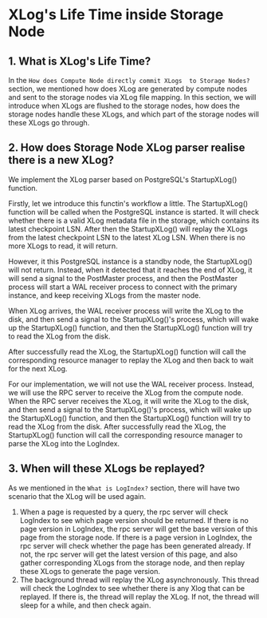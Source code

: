 # XLog's Life Time inside Storage Node

## 1. What is XLog's Life Time?
In the `How does Compute Node directly commit XLogs  to Storage Nodes?` section, we mentioned how does XLog are generated by compute nodes and sent to the storage nodes 
via XLog file mapping. In this section, we will introduce when XLogs are flushed to the storage nodes, how does the storage nodes handle these XLogs, and which 
part of the storage nodes will these XLogs go through.

## 2. How does Storage Node XLog parser realise there is a new XLog?

We implement the XLog parser based on PostgreSQL's StartupXLog() function.

Firstly, let we introduce this functin's workflow a little.
The StartupXLog() function will be called when the PostgreSQL instance is started. It will check whether there is a valid XLog 
metadata file in the storage, which contains its latest checkpoint LSN.
After then the StartupXLog() will replay the XLogs from the latest checkpoint LSN to the latest XLog LSN. 
When there is no more XLogs to read, it will return.

However, it this PostgreSQL instance is a standby node, the StartupXLog() will not return. Instead, when it detected that 
it reaches the end of XLog, it will send a signal to the PostMaster process, and then the PostMaster process will 
start a WAL receiver process to connect with the primary instance, and keep receiving XLogs from the master node.

When XLog arrives, the WAL receiver process will write the XLog to the disk, and then send a signal to the StartupXLog()'s process,
which will wake up the StartupXLog() function, and then the StartupXLog() function will try to read the XLog from the disk. 

After successfully read the XLog, the StartupXLog() function will call the corresponding resource manager to replay the XLog and then back to
wait for the next XLog.

For our implementation, we will not use the WAL receiver process. Instead, we will use the RPC server to receive the XLog from the compute node.
When the RPC server receives the XLog, it will write the XLog to the disk, and then send a signal to the StartupXLog()'s process, which will wake up the StartupXLog() function, and then the StartupXLog() function will try to read the XLog from the disk.
After successfully read the XLog, the StartupXLog() function will call the corresponding resource manager to parse the XLog into the LogIndex.

## 3. When will these XLogs be replayed?

As we mentioned in the `What is LogIndex?` section, there will have two scenario that the XLog will be used again.
1. When a page is requested by a query, the rpc server will check LogIndex to see which page version should be returned. If there is no page version in LogIndex, the rpc server will get the base version of this page from the storage node. If there is a page version in LogIndex, the rpc server will check whether the page has been generated already. If not, the rpc server will get the latest version of this page, and also gather corresponding XLogs from the storage node, and then replay these XLogs to generate the page version.
2. The background thread will replay the XLog asynchronously. This thread will check the LogIndex to see whether there is any Xlog that can be replayed. If there is, the thread will replay the XLog. If not, the thread will sleep for a while, and then check again.